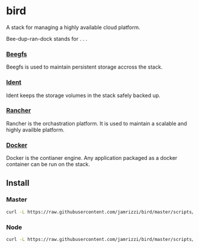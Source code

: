 # bird
A stack for managing a highly available cloud platform.

Bee-dup-ran-dock stands for . . .

### [Beegfs](http://www.beegfs.com/)
Beegfs is used to maintain persistent storage accross the stack.
### [Ident](https://github.com/jamrizzi/ident)
Ident keeps the storage volumes in the stack safely backed up.
### [Rancher](http://rancher.com/)
Rancher is the orchastration platform. It is used to maintain a scalable and highly availble platform.
### [Docker](https://www.docker.com/)
Docker is the contianer engine. Any application packaged as a docker container can be run on the stack.

## Install
### Master
```sh
curl -L https://raw.githubusercontent.com/jamrizzi/bird/master/scripts/download.sh | bash && sudo bird/master
```

### Node
```sh
curl -L https://raw.githubusercontent.com/jamrizzi/bird/master/scripts/download.sh | bash && sudo bird/node
```
